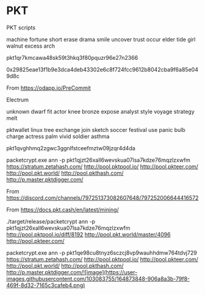 # PKT
PKT scripts

machine fortune short erase drama smile uncover trust occur elder tide girl walnut excess arch

pkt1qr7kmcawa48sk59t3hkq3f80pquzr96e27n2366

0x29825eae13f1b9e3dca4deb43302e6c8f724fcc9612b8042cba9f6a85e049d8c

From <https://odapp.io/PreCommit> 


Electrum

unknown dwarf fit actor knee bronze expose analyst style voyage strategy melt

pktwallet linux
tree exchange join sketch soccer festival use panic bulb charge actress palm vivid soldier asthma 

pkt1qvghhmq2zgwc3ggnlfstceefmztw09jzqr4d4da

packetcrypt.exe ann -p pkt1qjzt26xall6wevskua07lsa7kdze76mqzlzxwfm https://stratum.zetahash.com/ http://pool.pktpool.io/ http://pool.pkteer.com/ http://pool.pkt.world/ http://pool.pkthash.com/ http://p.master.pktdigger.com/

From <https://discord.com/channels/797251373082607648/797252006644416572> 


From <https://docs.pkt.cash/en/latest/mining/> 

./target/release/packetcrypt ann -p pkt1qjzt26xall6wevskua07lsa7kdze76mqzlzxwfm  http://pool.pktpool.io/diff/8192 http://pool.pkt.world/master/4096 http://pool.pkteer.com/ 

packetcrypt.exe ann -p pkt1qe98cu8tnyz6sczcj8vp9wauhhdmw764tdvj729 https://stratum.zetahash.com/ http://pool.pktpool.io/ http://pool.pkteer.com/ http://pool.pkt.world/ http://pool.pkthash.com/ http://p.master.pktdigger.com/![image](https://user-images.githubusercontent.com/103083755/164873848-906a8a3b-79f8-469f-8d32-7165c3cafeb4.png)
